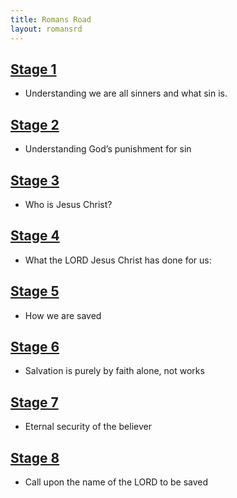```yaml
---
title: Romans Road
layout: romansrd
---
```


## [Stage 1](soulwinning/romansroad/stage/1)
* Understanding we are all sinners and what sin is.

## [Stage 2](soulwinning/romansroad/stage/2)
* Understanding God’s punishment for sin

## [Stage 3](soulwinning/romansroad/stage/3)
* Who is Jesus Christ?

## [Stage 4](soulwinning/romansroad/stage/4)
* What the LORD Jesus Christ has done for us:

## [Stage 5](soulwinning/romansroad/stage/5)
* How we are saved

## [Stage 6](soulwinning/romansroad/stage/6)
* Salvation is purely by faith alone, not works

## [Stage 7](soulwinning/romansroad/stage/7)
* Eternal security of the believer

## [Stage 8](soulwinning/romansroad/stage/8)
* Call upon the name of the LORD to be saved
